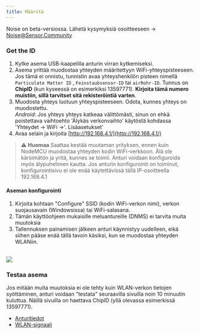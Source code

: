 ```yaml
---
title: Määritä
---
```


<div class="relative bg-brand-yellowLight">
  <div class="max-w-7xl mx-auto py-1 px-3 sm:px-6 lg:px-4">
    <div class="pr-16 sm:text-center sm:px-16 ">
        <p class="text-brand-black">
          Noise on beta-versiossa. Lähetä kysymyksiä osoitteeseen
            <span aria-hidden="true">&rarr;</span>
        <span class="block sm:ml-2 sm:inline-block">
          <a href="mailto:Noise@Sensor.Community" class="text-white font-bold underline"> Noise@Sensor.Community</a>
        </span>
        </p>
    </div>
  </div>
</div>

### Get the ID

1. Kytke asema USB-kaapelilla anturin virran kytkemiseksi.
2. Asema yrittää muodostaa yhteyden määritettyyn WiFi-yhteyspisteeseen. Jos tämä ei onnistu, tunnistin avaa yhteyshenkilön pisteen nimellä `Particulate Matter ID` , `Feinstaubsensor-ID` tai `airRohr-ID`. Tunnus on **ChipID** (kun kyseessä on esimerkiksi 13597771). **Kirjoita tämä numero muistiin, sillä tarvitset sitä rekisteröintiä varten**.
3. Muodosta yhteys luotuun yhteyspisteeseen. Odota, kunnes yhteys on muodostettu.<br>*Android*: Jos yhteys yhteys katkeaa välittömästi, sinun on ehkä poistettava vaihtoehto 'Älykäs verkonvaihto' käytöstä kohdassa 'Yhteydet -> WiFi ->'. Lisäasetukset'
4. Avaa selain ja kirjoita [http://192.168.4.1/](http://192.168.4.1/)

> ⚠️ **Huomaa** Saattaa kestää muutaman yrityksen, ennen kuin NodeMCU muodostaa yhteyden kodin WiFi-verkkoon. Älä ole kärsimätön ja yritä, kunnes se toimii. Anturi voidaan konfiguroida myös älypuhelimen kautta. Jos anturin konfigurointi on toiminut, konfigurointisivu ei ole enää käytettävissä tällä IP-osoitteella 192.168.4.1

#### Aseman konfigurointi
1. Kirjoita kohtaan "Configure" SSID (kodin WiFi-verkon nimi), verkon suojausavain (Windowsissa) tai WiFi-salasana.
2. Tämän käyttöohjeen mukaisille meluantureille (DNMS) ei tarvita muita muutoksia
3. Tallennuksen painamisen jälkeen anturi käynnistyy uudelleen, eikä siihen pääse enää tällä tavoin käsiksi, kun se muodostaa yhteyden WLANiin.

<br>

<img src="../docs/airrohr_config_initial.jpg" loading="lazy"/>
<br>

### Testaa asema
Jos mitään muita muutoksia ei ole tehty kuin WLAN-verkon tietojen syöttäminen, anturi voidaan "testata" seuraavilla sivuilla noin 10 minuutin kuluttua. Näillä sivuilla on haettava ChipID (yllä olevassa esimerkissä 13597771).

 * [Anturitiedot](www.madavi.de/sensor/graph.php) 
 * [WLAN-signaali](www.madavi.de/sensor/signal.php) 
        


 

